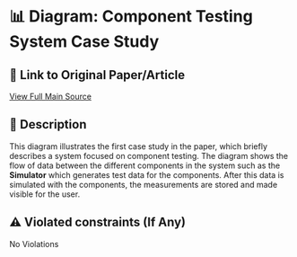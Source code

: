 # 📊 Diagram: Component Testing System Case Study

## 🔗 Link to Original Paper/Article
[View Full Main Source](<https://www.sciencedirect.com/science/article/pii/S016412122100100X?via%3Dihub>)

## 📝 Description
This diagram illustrates the first case study in the paper, which briefly describes a system focused on component testing. The diagram shows the flow of data between the different components in the system such as the **Simulator** which generates test data for the components. After this data is simulated with the components, the measurements are stored and made visible for the user.

## ⚠️ Violated constraints (If Any)
No Violations




